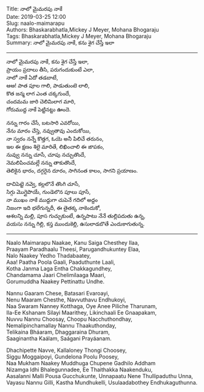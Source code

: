 Title: నాలో మైమరపు నాకే    
Date: 2019-03-25 12:00  
Slug: naalo-maimarapu     
Authors: Bhaskarabhatla,Mickey J Meyer, Mohana Bhogaraju   
Tags: Bhaskarabhatla,Mickey J Meyer, Mohana Bhogaraju    
Summary: నాలో మైమరపు నాకే, కను శైగ చేస్తే ఇలా    

-----

నాలో మైమరపు నాకే, కను శైగ చేస్తే ఇలా,    
ప్రాయం ప్రదాలు తీసి, పరుగందుకుంటే ఎలా,    
నాలో నాకే ఏదో తడబాటే,   
ఆఆ! పాత పూల గాలి, పాడుతుంటె లాలి,   
కొత జన్మ లాగ ఎంత చక్కగుందే,   
చందమమ జారి చెలిమిలాగ మారి,   
గోరుముద్ద నాకే పెట్టినట్టు ఊందె.   

నన్ను గారం చేసే, బటసారి ఎవరోయి,   
నేను మారం చేస్తె, నవ్వుతావు ఎందుకోయి,   
నా స్వరం నన్నే కొత్తగ, ఓయె అనీ పిలిచే తరునం,   
ఇల ఈ క్షణం శిలై మారితే, లిఖించాలి ఈ ఙాపకం,   
నువ్వు నన్ను చూసే, చూపు నచ్చుతొందే,   
నెమలిపించమల్లే నన్ను తాకుతొందే,   
తెలికైన భారం, దగ్గరైన దూరం, సాగినంత కాలం, సాగని ప్రయాణం.  
 
దాచిపెట్టె నవ్వె, కల్లలొనే తొంగి చూసే,   
సిగ్గు మొగ్గైపొయే, గుండెలొన పూలు పూసే,   
నా ముఖం నాకే ముద్దుగా చుపెనే గదిలో అద్దం   
నిజంగా ఇది భలేగున్నదీ, ఈ తైతక్క నాకెందుకో,   
ఆశలన్ని మల్లి, పూస గుచ్చుకుంటే, ఉన్నపాటు నేనే తుల్లిపదుతు ఉన్న,   
వయసు నన్ను గిల్లి, కస్త ముందుకెల్లి, ఉసులాడబొతే ఎందుకాగుతున్న.

-----

Naalo Maimarapu Naakae, Kanu Saiga Chesthey Ilaa,   
Praayam Paradhaalu Theesi, Parugandhukuntey Elaa,   
Nalo Naakey Yedho Thadabaatey,   
Aaa! Paatha Poola Gaali, Paaduthunte Laali,   
Kotha Janma Laga Entha Chakkagundhey,   
Chandamama Jaari Chelimilaaga Maari,   
Gorumuddha Naakey Pettinattu Undhe.   

Nannu Gaaram Chese, Batasari Evaroayi,  
 Nenu Maaram Chesthe, Navvuthavu Endhukoyi,  
Naa Swaram Nanney Kotthaga, Oye Anee Piliche Tharunam,   
Ila-Ee Kshanam Silayi Maarithey, Likinchaali Ee Gnaapakam,  
Nuvvu Nannu Choosay, Choopu Nacchuthondhay,  
Nemalipinchamallay Nannu Thaakuthonday,   
Telikaina Bháaram, Dhaggaraina Dhuram,   
Saaginantha Kaálam, Saágani Prayáanam.  

Dhachipette Navve, Kallaloney Thongi Choosey,   
Siggu Moggaipoyi, Gundelona Poolu Poosey,  
Naa Mukham Naakey Muddhuga Chupene Gadhilo Addham  
Nizamga Idhi Bhalegunnadee, Ee Thaithakka Naakenduku,   
Aasalanni Malli Pousa Gucchukunte, Unnapaatu Nene Thullipaduthu Unna,   
Vayasu Nannu Gilli, Kastha Mundhukelli, Usulaadabothey Endhukaguthunna.

